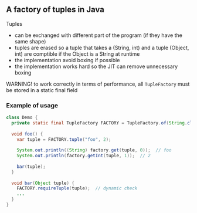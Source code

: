 ## A factory of tuples in Java

Tuples
- can be exchanged with different part of the program (if they have the same shape)
- tuples are erased so a tuple that takes a (String, int) and a tuple (Object, int) are comptible if the Object is a String at runtime
- the implementation avoid boxing if possible
- the implementation works hard so the JIT can remove unnecessary boxing

WARNING! to work correctly in terms of performance, all `TupleFactory` must be stored in a static final field 

### Example of usage

```java
class Demo {
  private static final TupleFactory FACTORY = TupleFactory.of(String.class, int.class);
  
  void foo() {
    var tuple = FACTORY.tuple("foo", 2);
    
    System.out.println((String) factory.get(tuple, 0));  // foo
    System.out.println(factory.getInt(tuple, 1));  // 2
    
    bar(tuple);
  }
  
  void bar(Object tuple) {
    FACTORY.requireTuple(tuple);  // dynamic check
    ...
  }
}  
```
